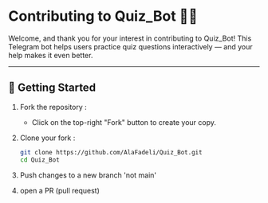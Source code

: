 
# Contributing to Quiz_Bot 🧠🤖

Welcome, and thank you for your interest in contributing to Quiz_Bot! This Telegram bot helps users practice quiz questions interactively — and your help makes it even better.

---

## 📌 Getting Started

1. Fork the repository :

   - Click on the top-right "Fork" button to create your copy.

2. Clone your fork : 
   ```bash
   git clone https://github.com/AlaFadeli/Quiz_Bot.git
   cd Quiz_Bot

3. Push changes to a new branch 'not main'

4. open a PR (pull request)

